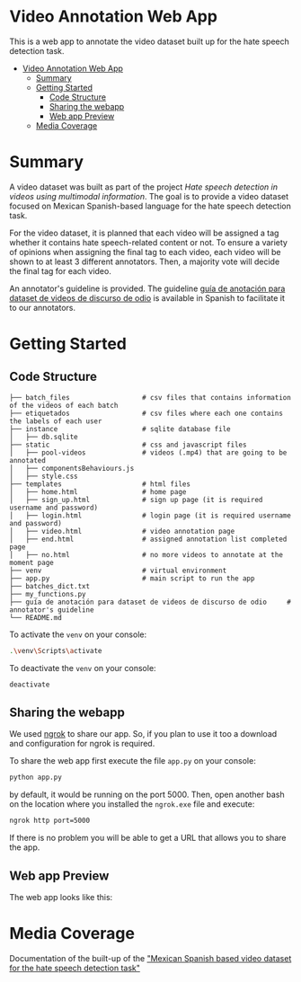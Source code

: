 # Video Annotation Web App 
This is a web app to annotate the video dataset built up for the hate speech detection task. 

- [Video Annotation Web App](#video-annotation-web-app)
  - [Summary](#summary)
  - [Getting Started](#getting-started)
      - [Code Structure](#code-structure)
      - [Sharing the webapp](#sharing-the-webapp)
      - [Web app Preview](#web-app-preview)
  - [Media Coverage](#media-coverage)

# Summary
A video dataset was built as part of the project _Hate speech detection in videos using multimodal information_. The goal is to provide a video dataset focused on Mexican Spanish-based language for the hate speech detection task. 

For the video dataset, it is planned that each video will be assigned a tag whether it contains hate speech-related content or not. To ensure a variety of opinions when assigning the final tag to each video, each video will be shown to at least 3 different annotators. Then, a majority vote will decide the final tag for each video.

An annotator's guideline is provided. The guideline [guía de anotación para dataset de videos de discurso de odio](https://github.com/iltocl/hsdvmi-video-annotation-webapp/blob/main/gu%C3%ADa%20de%20anotaci%C3%B3n%20para%20dataset%20de%20videos%20de%20discurso%20de%20odio.md) is available in Spanish to facilitate it to our annotators. 

# Getting Started
## Code Structure
```
├── batch_files                  # csv files that contains information of the videos of each batch
├── etiquetados                  # csv files where each one contains the labels of each user
├── instance                     # sqlite database file 
│   ├── db.sqlite
├── static                       # css and javascript files
│   ├── pool-videos              # videos (.mp4) that are going to be annotated
│   ├── componentsBehaviours.js  
│   ├── style.css
├── templates                    # html files
│   ├── home.html                # home page
│   ├── sign_up.html             # sign up page (it is required username and password)
│   ├── login.html               # login page (it is required username and password)
│   ├── video.html               # video annotation page
│   ├── end.html                 # assigned annotation list completed page 
│   ├── no.html                  # no more videos to annotate at the moment page
├── venv                         # virtual environment
├── app.py                       # main script to run the app
├── batches_dict.txt              
├── my_functions.py
├── guía de anotación para dataset de videos de discurso de odio     # annotator's guideline
└── README.md
```
To activate the `venv` on your console:
```bash
.\venv\Scripts\activate 
```
To deactivate the `venv` on your console:
```bash
deactivate
```

## Sharing the webapp
We used [ngrok](https://ngrok.com/) to share our app. So, if you plan to use it too a download and configuration for ngrok is required. 

To share the web app first execute the file `app.py` on your console:
```bash
python app.py
```
by default, it would be running on the port 5000. 
Then, open another bash on the location where you installed the `ngrok.exe` file and execute:
```bash
ngrok http port=5000
```
If there is no problem you will be able to get a URL that allows you to share the app.

## Web app Preview
The web app looks like this:

# Media Coverage
Documentation of the built-up of the ["Mexican Spanish based video dataset for the hate speech detection task"](https://github.com/iltocl/dcc-hsdvmi-video-dataset/blob/main/README.md)
